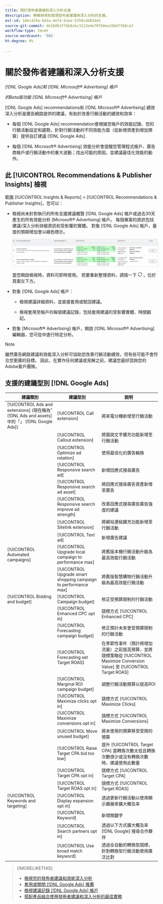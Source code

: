 ```yaml
---
title: 關於發佈者建議和深入分析支援
description: 瞭解檢視和管理發布者建議與深入分析的支援。
exl-id: 166c429a-043a-4e74-b1ee-5359cd483de5
source-git-commit: de1b0b3ffbb8cbc3113e4e707b8ee2d647f60ca3
workflow-type: tm+mt
source-wordcount: '501'
ht-degree: 0%

---
```


# 關於發佈者建議和深入分析支援

*[!DNL Google Ads]和 [!DNL Microsoft® Advertising] 帳戶*

*的Beta版功能 [!DNL Microsoft® Advertising] 帳戶*

[!DNL Google Ads] recommendations和 [!DNL Microsoft® Advertising] 績效深入分析是廣告網路提供的建議，有助於改善行銷活動的績效和效率：

* 每個 [!DNL Google Ads] recommendation會根據您帳戶的效能記錄、您的行銷活動設定和趨勢，針對行銷活動的不同效能方面（從新增資產到增加預算）提供自訂建議 [!DNL Google Ads].

* 每個 [!DNL Microsoft® Advertising] 效能分析會提醒您管理程式帳戶、廣告商帳戶或行銷活動中的重大波動；找出可能的原因，並建議最佳化效能的動作。

## 此 [!UICONTROL Recommendations & Publisher Insights] 檢視

範圍 [!UICONTROL Insights & Reports] > [!UICONTROL Recommendations & Publisher Insights]，您可以：

* 檢視尚未針對執行的所有支援建議概覽 [!DNL Google Ads] 帳戶或過去30天產生的所有效能分析 [Microsoft® Advertising] 帳戶。 每個專案的資訊包括建議/深入分析詳細資訊和受影響的實體。 對象 [!DNL Google Ads] 帳戶，量度的預期增加會以綠色標示。

  ![RECOMMENDATIONS UI](/help/search-social-commerce/assets/recommendations-ui.png "RECOMMENDATIONS UI")

  當您開啟檢視時，資料可即時使用。 若要重新整理資料，請按一下 ![重新整理](/help/search-social-commerce/assets/refresh.png "重新整理") ，位於頁面左下方。

* 對象 [!DNL Google Ads] 帳戶：

   * 檢視建議詳細資料，並直接套用或駁回建議。

   * 檢視套用至帳戶的每個建議記錄，包括套用建議的受影響實體、時間戳記。

* 對象 [Microsoft® Advertising] 帳戶，開啟 [!DNL Microsoft® Advertising] 編輯器，您可從中進行特定分析。

>[!NOTE]
>
>雖然廣告網路建議和效能深入分析可協助您改善行銷活動績效，但有些可能不會符合您更廣的目標。 因此，在實作任何建議或見解之前，建議您最好諮詢您的Adobe客戶團隊。

## 支援的建議型別 [!DNL Google Ads]

| 建議類別 | 建議型別 | 說明 |
| --- | --- | --- |
| [!UICONTROL Ads and extensions] (現在稱為&quot;[!DNL Ads and assets]中的「」 [!DNL Google Ads]) | [!UICONTROL Call extension] | 將來電分機新增至行銷活動 |
| | [!UICONTROL Callout extension] | 將圖說文字擴充功能新增至行銷活動 |
| | [!UICONTROL Optimize ad rotation] | 使用最佳化的廣告輪換 |
| | [!UICONTROL Responsive search ad] | 新增回應式搜尋廣告 |
| | [!UICONTROL Responsive search ad asset] | 將回應式搜尋廣告資產新增至廣告 |
| | [!UICONTROL Responsive search improve ad strength] | 改善回應式搜尋廣告廣告強度的建議 |
| | [!UICONTROL Sitelink extension] | 將網站連結擴充功能新增至行銷活動 |
| | [!UICONTROL Text ad] | 新增廣告建議 |
| [!UICONTROL Automated campaigns] | [!UICONTROL Upgrade local campaign to performance max] | 將舊版本機行銷活動升級為最高效能行銷活動 |
| | [!UICONTROL Upgrade smart shopping campaign to performance max] | 將舊版智慧購物行銷活動升級為最高效能行銷活動 |
| [!UICONTROL Bidding and budget] | [!UICONTROL Campaign budget] | 修正受預算限制的行銷活動 |
| | [!UICONTROL Enhanced CPC opt in] | 競標方式 [!UICONTROL Enhanced CPC] |
| | [!UICONTROL Forecasting campaign budget] | 修正預計未來會受預算限制的行銷活動 |
| | [!UICONTROL Forecasting set Target ROAS] | 在季節性事件（預計將增加流量）之前提高預算，並將競標策略從 [!UICONTROL Maximize Conversion Value] 至 [!UICONTROL Target ROAS] |
| | [!UICONTROL Marginal ROI campaign budget] | 調整行銷活動預算以提高ROI |
| | [!UICONTROL Maximize clicks opt in] | 競標方式 [!UICONTROL Maximize Clicks] |
| | [!UICONTROL Maximize conversions opt in] | 競標方式 [!UICONTROL Maximize Conversions] |
| | [!UICONTROL Move unused budget] | 將未使用的預算移至受限的預算 |
| | [!UICONTROL Raise Target CPA bid too low] | 提升 [!UICONTROL Target CPA] 當轉換次數太低且轉換次數很少或沒有轉換次數時，建議使用此數量 |
| | [!UICONTROL Target CPA opt in] | 競標方式 [!UICONTROL Target CPA] |
| | [!UICONTROL Target ROAS opt in] | 競標方式 [!UICONTROL Target ROAS] |
| [!UICONTROL Keywords and targeting] | [!UICONTROL Display expansion opt in] | 透過更新行銷活動以使用顯示擴展來擴大觸及率 |
| | [!UICONTROL Keyword] | 新增關鍵字 |
| | [!UICONTROL Search partners opt in] | 透過以下方式擴大觸及率 [!DNL Google] 搜尋合作夥伴 |
| | [!UICONTROL Use broad match keyword] | 透過全自動的轉換型競標，針對轉換型行銷活動使用廣泛比對 |

>[!MORELIKETHIS]
>
>* [檢視您的發佈者建議和效能深入分析](recommendation-view.md)
>* [套用或關閉 [!DNL Google Ads] 推薦](google-recommendation-apply-dismiss.md)
>* [檢視建議記錄 [!DNL Google Ads] 帳戶](google-recommendation-view-log.md)
>* [搭配產品組合使用發佈者建議和深入分析的最佳實務](recommendation-best-practices.md)
